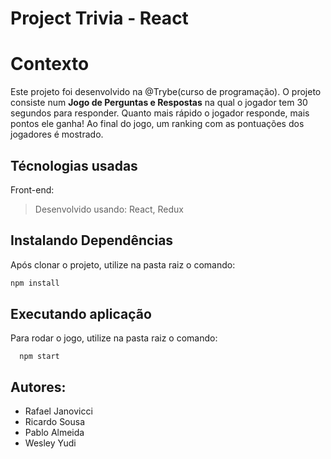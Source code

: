 # Project Trivia - React

# Contexto
Este projeto foi desenvolvido na @Trybe(curso de programação). O projeto consiste num **Jogo de Perguntas e Respostas** na qual o jogador tem 30 segundos para responder. Quanto mais rápido o jogador responde, mais pontos ele ganha! Ao final do jogo, um ranking com as pontuações dos jogadores é mostrado.

## Técnologias usadas

Front-end:
> Desenvolvido usando: React, Redux

## Instalando Dependências

Após clonar o projeto, utilize na pasta raiz o comando:
```bash
npm install
``` 
## Executando aplicação

Para rodar o jogo, utilize na pasta raiz o comando:

  ```
    npm start
  ```

## Autores:

* Rafael Janovicci 
* Ricardo Sousa
* Pablo Almeida
* Wesley Yudi
